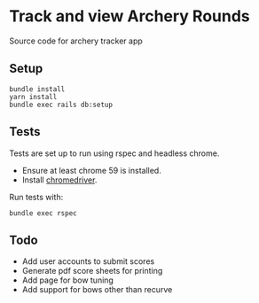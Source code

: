 # Track and view Archery Rounds

Source code for archery tracker app

Setup
------

    bundle install
    yarn install
    bundle exec rails db:setup


Tests
-----

Tests are set up to run using rspec and headless chrome.
* Ensure at least chrome 59 is installed.
* Install [chromedriver](https://sites.google.com/a/chromium.org/chromedriver/).

Run tests with:

    bundle exec rspec

Todo
-----

* Add user accounts to submit scores
* Generate pdf score sheets for printing
* Add page for bow tuning
* Add support for bows other than recurve
